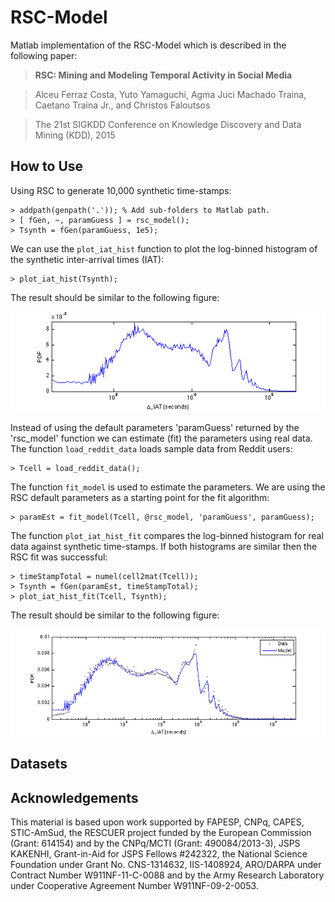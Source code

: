 RSC-Model
=========

Matlab implementation of the RSC-Model which is described in the following paper:

>**RSC: Mining and Modeling Temporal Activity in Social Media**

> Alceu Ferraz Costa, Yuto Yamaguchi, Agma Juci Machado Traina, Caetano Traina Jr., and Christos Faloutsos

> The 21st SIGKDD Conference on Knowledge Discovery and Data Mining (KDD), 2015

How to Use
----------

Using RSC to generate 10,000 synthetic time-stamps:

```
> addpath(genpath('.')); % Add sub-folders to Matlab path.
> [ fGen, ~, paramGuess ] = rsc_model();
> Tsynth = fGen(paramGuess, 1e5);
```

We can use the `plot_iat_hist` function to plot the log-binned histogram of the synthetic inter-arrival times (IAT):

```
> plot_iat_hist(Tsynth);
```

The result should be similar to the following figure:

![Log-Binned Histogram](/doc/synth_log_bin_hist.png?raw=true "Log-Binned Histogram")

Instead of using the default parameters 'paramGuess' returned by the 'rsc_model' function we can estimate (fit) the parameters using real data. The function `load_reddit_data` loads sample data from Reddit users:

```
> Tcell = load_reddit_data();
```

The function `fit_model` is used to estimate the parameters. We are using the RSC default parameters as a starting point for the fit algorithm:
```
> paramEst = fit_model(Tcell, @rsc_model, 'paramGuess', paramGuess);
```

The function `plot_iat_hist_fit` compares the log-binned histogram for real data against synthetic time-stamps. If both histograms are similar then the RSC fit was successful:

```
> timeStampTotal = numel(cell2mat(Tcell));
> Tsynth = fGen(paramEst, timeStampTotal);
> plot_iat_hist_fit(Tcell, Tsynth);
```

The result should be similar to the following figure:

![Log-Binned Histogram](/doc/synth_log_bin_hist_fit.png?raw=true "Log-Binned Histogram Fit")



Datasets
--------



Acknowledgements
----------------

This material is based upon work supported by
FAPESP,
CNPq,
CAPES,
STIC-AmSud,
the RESCUER project funded by the European Commission
(Grant: 614154) and by the CNPq/MCTI (Grant: 490084/2013-3),
JSPS KAKENHI, Grant-in-Aid for JSPS Fellows #242322,
the National Science Foundation under Grant No. CNS-1314632, IIS-1408924,
ARO/DARPA under Contract Number W911NF-11-C-0088
and by the Army Research Laboratory under Cooperative Agreement Number W911NF-09-2-0053.
